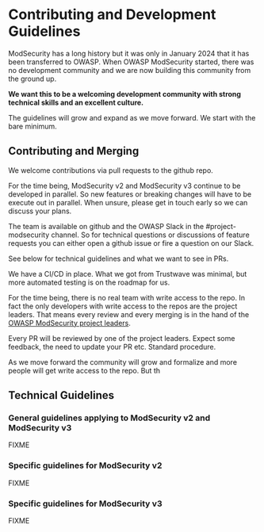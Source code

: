 # Contributing and Development Guidelines

ModSecurity has a long history but it was only in January 2024 that it has been transferred to OWASP. When OWASP ModSecurity started, there was no development community and we are now building this community from the ground up.

**We want this to be a welcoming development community with strong technical skills and an excellent culture.**

The guidelines will grow and expand as we move forward. We start with the bare minimum.

## Contributing and Merging

We welcome contributions via pull requests to the github repo.

For the time being, ModSecurity v2 and ModSecurity v3 continue to be developed in parallel. So new features or breaking changes will have to be execute out in parallel. When unsure, please get in touch early so we can discuss your plans.

The team is available on github and the OWASP Slack in the #project-modsecurity channel.
So for technical questions or discussions of feature requests you can either open a github issue or fire a question on our Slack.

See below for technical guidelines and what we want to see in PRs.

We have a CI/CD in place. What we got from Trustwave was minimal, but more automated testing is on the roadmap for us.

For the time being, there is no real team with write access to the repo. In fact the only developers with write access to the repos are the project leaders. That means every review and every merging is in the hand of the [OWASP ModSecurity project leaders](https://owasp.org/www-project-modsecurity/).

Every PR will be reviewed by one of the project leaders. Expect some feedback, the need to update your PR etc. Standard procedure.

As we move forward the community will grow and formalize and more people will get write access to the repo. But th


## Technical Guidelines

### General guidelines applying to ModSecurity v2 and ModSecurity v3

FIXME

### Specific guidelines for ModSecurity v2 

FIXME

### Specific guidelines for ModSecurity v3

FIXME
